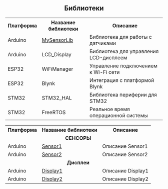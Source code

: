 <h2 align="center">Библиотеки</h2>

<table align="center">
    <tr>
      <th>Платформа</th>
      <th>Название библиотеки</th>
      <th>Описание</th>
    </tr>
    <tr>
      <td>Arduino</td>
      <td><a href="https://mysensorlib.com">MySensorLib</a></td>
      <td>Библиотека для работы с датчиками</td>
    </tr>
    <tr>
      <td>Arduino</td>
      <td>LCD_Display</td>
      <td>Библиотека для управления LCD-дисплеем</td>
    </tr>
    <tr>
      <td>ESP32</td>
      <td>WiFiManager</td>
      <td>Управление подключением к Wi-Fi сети</td>
    </tr>
    <tr>
      <td>ESP32</td>
      <td>Blynk</td>
      <td>Интеграция с платформой Blynk</td>
    </tr>
    <tr>
      <td>STM32</td>
      <td>STM32_HAL</td>
      <td>Библиотека периферии для STM32</td>
    </tr>
    <tr>
      <td>STM32</td>
      <td>FreeRTOS</td>
      <td>Реальное время операционной системы</td>
    </tr>
</table>

<p align="center">
  <table>
    <tr>
      <th>Платформа</th>
      <th>Название библиотеки</th>
      <th>Описание</th>
    </tr>
    <tr>
      <td colspan="3" align="center"><b>СЕНСОРЫ</b></td>
    </tr>
    <tr>
      <td>Arduino</td>
      <td><a href="https://mysensorlib.com">Sensor1</a></td>
      <td>Описание Sensor1</td>
    </tr>
    <tr>
      <td>Arduino</td>
      <td><a href="https://mysensorlib.com">Sensor2</a></td>
      <td>Описание Sensor2</td>
    </tr>
    <tr>
      <td colspan="3" align="center"><b>Дисплеи</b></td>
    </tr>
    <tr>
      <td>Arduino</td>
      <td><a href="https://lcd_display.com">Display1</a></td>
      <td>Описание Display1</td>
    </tr>
    <tr>
      <td>Arduino</td>
      <td><a href="https://lcd_display.com">Display2</a></td>
      <td>Описание Display2</td>
    </tr>
    <!-- Другие строки таблицы -->
  </table>
</p>
